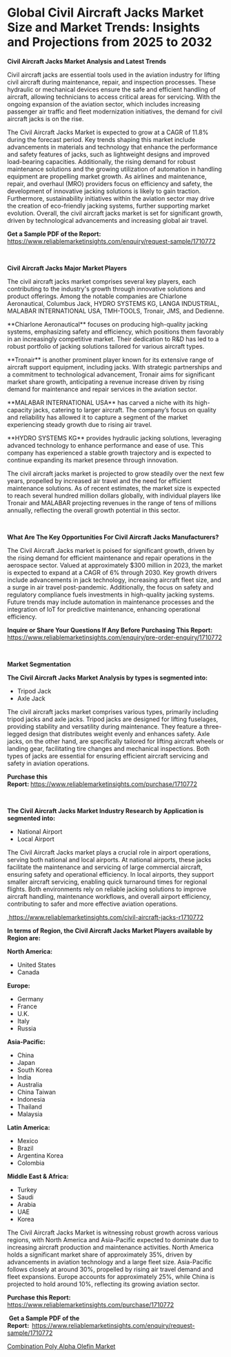 <p><h1>Global Civil Aircraft Jacks Market Size and Market Trends: Insights and Projections from 2025 to 2032</h1></p><p><strong>Civil Aircraft Jacks Market Analysis and Latest Trends</strong></p>
<p><p>Civil aircraft jacks are essential tools used in the aviation industry for lifting civil aircraft during maintenance, repair, and inspection processes. These hydraulic or mechanical devices ensure the safe and efficient handling of aircraft, allowing technicians to access critical areas for servicing. With the ongoing expansion of the aviation sector, which includes increasing passenger air traffic and fleet modernization initiatives, the demand for civil aircraft jacks is on the rise.</p><p>The Civil Aircraft Jacks Market is expected to grow at a CAGR of 11.8% during the forecast period. Key trends shaping this market include advancements in materials and technology that enhance the performance and safety features of jacks, such as lightweight designs and improved load-bearing capacities. Additionally, the rising demand for robust maintenance solutions and the growing utilization of automation in handling equipment are propelling market growth. As airlines and maintenance, repair, and overhaul (MRO) providers focus on efficiency and safety, the development of innovative jacking solutions is likely to gain traction. Furthermore, sustainability initiatives within the aviation sector may drive the creation of eco-friendly jacking systems, further supporting market evolution. Overall, the civil aircraft jacks market is set for significant growth, driven by technological advancements and increasing global air travel.</p></p>
<p><strong>Get a Sample PDF of the Report:&nbsp;</strong> <a href="https://www.reliablemarketinsights.com/enquiry/request-sample/1710772?utm_campaign=2183&utm_medium=2&utm_source=Github&utm_content=ia&utm_term=27032025&utm_id=civil-aircraft-jacks">https://www.reliablemarketinsights.com/enquiry/request-sample/1710772</a></p>
<p>&nbsp;</p>
<p><strong>Civil Aircraft Jacks Major Market Players</strong></p>
<p><p>The civil aircraft jacks market comprises several key players, each contributing to the industry's growth through innovative solutions and product offerings. Among the notable companies are Chiarlone Aeronautical, Columbus Jack, HYDRO SYSTEMS KG, LANGA INDUSTRIAL, MALABAR INTERNATIONAL USA, TMH-TOOLS, Tronair, JMS, and Dedienne.</p><p>**Chiarlone Aeronautical** focuses on producing high-quality jacking systems, emphasizing safety and efficiency, which positions them favorably in an increasingly competitive market. Their dedication to R&D has led to a robust portfolio of jacking solutions tailored for various aircraft types.</p><p>**Tronair** is another prominent player known for its extensive range of aircraft support equipment, including jacks. With strategic partnerships and a commitment to technological advancement, Tronair aims for significant market share growth, anticipating a revenue increase driven by rising demand for maintenance and repair services in the aviation sector.</p><p>**MALABAR INTERNATIONAL USA** has carved a niche with its high-capacity jacks, catering to larger aircraft. The company’s focus on quality and reliability has allowed it to capture a segment of the market experiencing steady growth due to rising air travel.</p><p>**HYDRO SYSTEMS KG** provides hydraulic jacking solutions, leveraging advanced technology to enhance performance and ease of use. This company has experienced a stable growth trajectory and is expected to continue expanding its market presence through innovation.</p><p>The civil aircraft jacks market is projected to grow steadily over the next few years, propelled by increased air travel and the need for efficient maintenance solutions. As of recent estimates, the market size is expected to reach several hundred million dollars globally, with individual players like Tronair and MALABAR projecting revenues in the range of tens of millions annually, reflecting the overall growth potential in this sector.</p></p>
<p>&nbsp;</p>
<p><strong>What Are The Key Opportunities For Civil Aircraft Jacks Manufacturers?</strong></p>
<p><p>The Civil Aircraft Jacks market is poised for significant growth, driven by the rising demand for efficient maintenance and repair operations in the aerospace sector. Valued at approximately $300 million in 2023, the market is expected to expand at a CAGR of 6% through 2030. Key growth drivers include advancements in jack technology, increasing aircraft fleet size, and a surge in air travel post-pandemic. Additionally, the focus on safety and regulatory compliance fuels investments in high-quality jacking systems. Future trends may include automation in maintenance processes and the integration of IoT for predictive maintenance, enhancing operational efficiency.</p></p>
<p><strong>Inquire or Share Your Questions If Any Before Purchasing This Report:</strong> <a href="https://www.reliablemarketinsights.com/enquiry/pre-order-enquiry/1710772?utm_campaign=2183&utm_medium=2&utm_source=Github&utm_content=ia&utm_term=27032025&utm_id=civil-aircraft-jacks">https://www.reliablemarketinsights.com/enquiry/pre-order-enquiry/1710772</a></p>
<p>&nbsp;</p>
<p><strong>Market Segmentation</strong></p>
<p><strong>The Civil Aircraft Jacks Market Analysis by types is segmented into:</strong></p>
<p><ul><li>Tripod Jack</li><li>Axle Jack</li></ul></p>
<p><p>The civil aircraft jacks market comprises various types, primarily including tripod jacks and axle jacks. Tripod jacks are designed for lifting fuselages, providing stability and versatility during maintenance. They feature a three-legged design that distributes weight evenly and enhances safety. Axle jacks, on the other hand, are specifically tailored for lifting aircraft wheels or landing gear, facilitating tire changes and mechanical inspections. Both types of jacks are essential for ensuring efficient aircraft servicing and safety in aviation operations.</p></p>
<p><strong>Purchase this Report:&nbsp;</strong><a href="https://www.reliablemarketinsights.com/purchase/1710772?utm_campaign=2183&utm_medium=2&utm_source=Github&utm_content=ia&utm_term=27032025&utm_id=civil-aircraft-jacks">https://www.reliablemarketinsights.com/purchase/1710772</a></p>
<p>&nbsp;</p>
<p><strong>The Civil Aircraft Jacks Market Industry Research by Application is segmented into:</strong></p>
<p><ul><li>National Airport</li><li>Local Airport</li></ul></p>
<p><p>The Civil Aircraft Jacks market plays a crucial role in airport operations, serving both national and local airports. At national airports, these jacks facilitate the maintenance and servicing of large commercial aircraft, ensuring safety and operational efficiency. In local airports, they support smaller aircraft servicing, enabling quick turnaround times for regional flights. Both environments rely on reliable jacking solutions to improve aircraft handling, maintenance workflows, and overall airport efficiency, contributing to safer and more effective aviation operations.</p></p>
<p><a href="https://www.reliablemarketinsights.com/civil-aircraft-jacks-r1710772?utm_campaign=2183&utm_medium=2&utm_source=Github&utm_content=ia&utm_term=27032025&utm_id=civil-aircraft-jacks">&nbsp;https://www.reliablemarketinsights.com/civil-aircraft-jacks-r1710772</a></p>
<p><strong>In terms of Region, the Civil Aircraft Jacks Market Players available by Region are:</strong></p>
<p>
    <p> <strong> North America: </strong>
        <ul>
            <li>United States</li>
            <li>Canada</li>
        </ul>
        </p> 
    <p> <strong> Europe: </strong>
        <ul>
            <li>Germany</li>
            <li>France</li>
            <li>U.K.</li>
            <li>Italy</li>
            <li>Russia</li>
        </ul>
        </p> 
    <p> <strong> Asia-Pacific: </strong>
        <ul>
            <li>China</li>
            <li>Japan</li>
            <li>South Korea</li>
            <li>India</li>
            <li>Australia</li>
            <li>China Taiwan</li>
            <li>Indonesia</li>
            <li>Thailand</li>
            <li>Malaysia</li>
        </ul>
        </p> 
    <p> <strong> Latin America: </strong>
        <ul>
            <li>Mexico</li>
            <li>Brazil</li>
            <li>Argentina Korea</li>
            <li>Colombia</li>
        </ul>
        </p> 
    <p> <strong> Middle East & Africa: </strong>
        <ul>
            <li>Turkey</li>
            <li>Saudi</li>
            <li>Arabia</li>
            <li>UAE</li>
            <li>Korea</li>
        </ul>
    </p>
    </p>
<p><p>The Civil Aircraft Jacks Market is witnessing robust growth across various regions, with North America and Asia-Pacific expected to dominate due to increasing aircraft production and maintenance activities. North America holds a significant market share of approximately 35%, driven by advancements in aviation technology and a large fleet size. Asia-Pacific follows closely at around 30%, propelled by rising air travel demand and fleet expansions. Europe accounts for approximately 25%, while China is projected to hold around 10%, reflecting its growing aviation sector.</p></p>
<p><strong>Purchase this Report: </strong><a href="https://www.reliablemarketinsights.com/purchase/1710772?utm_campaign=2183&utm_medium=2&utm_source=Github&utm_content=ia&utm_term=27032025&utm_id=civil-aircraft-jacks">https://www.reliablemarketinsights.com/purchase/1710772</a></p>
<p>&nbsp;<strong>Get a Sample PDF of the Report:&nbsp;&nbsp;</strong><a href="https://www.reliablemarketinsights.com/enquiry/request-sample/1710772?utm_campaign=2183&utm_medium=2&utm_source=Github&utm_content=ia&utm_term=27032025&utm_id=civil-aircraft-jacks">https://www.reliablemarketinsights.com/enquiry/request-sample/1710772</a></p>
<p><strong></strong></p>
<p><p><a href="https://github.com/ummulmzu/Market-Research-Report-List-1/blob/main/combination-poly-alpha-olefin-market.md?utm_campaign=2183&utm_medium=2&utm_source=Github&utm_content=ia&utm_term=27032025&utm_id=civil-aircraft-jacks">Combination Poly Alpha Olefin Market</a></p></p>